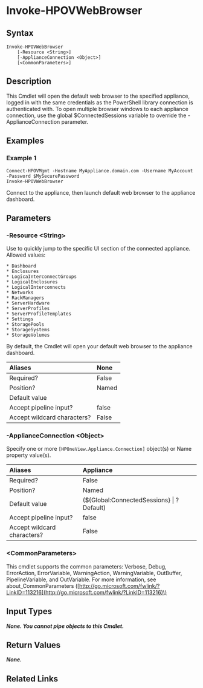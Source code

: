 ﻿---
description: Start default web browser opened to appliance dashboard.
---

# Invoke-HPOVWebBrowser

## Syntax

```text
Invoke-HPOVWebBrowser
    [-Resource <String>]
    [-ApplianceConnection <Object>]
    [<CommonParameters>]
```

## Description

This Cmdlet will open the default web browser to the specified appliance, logged in with the same credentials as the PowerShell library connection is authenticated with.  To open multiple browser windows to each appliance connection, use the global $ConnectedSessions variable to override the -ApplianceConnection parameter. 

## Examples

###  Example 1 

```text
Connect-HPOVMgmt -Hostname MyAppliance.domain.com -Username MyAccount -Password $MySecurePassword
Invoke-HPOVWebBrowser
```

Connect to the appliance, then launch default web browser to the appliance dashboard.

## Parameters

### -Resource &lt;String&gt;

Use to quickly jump to the specific UI section of the connected appliance.  Allowed values:

    * Dashboard
    * Enclosures
    * LogicaInterconnectGroups
    * LogicalEnclosures
    * LogicalInterconnects
    * Networks
    * RackManagers
    * ServerHardware
    * ServerProfiles
    * ServerProfileTemplates
    * Settings
    * StoragePools
    * StorageSystems
    * StorageVolumes

By default, the Cmdlet will open your default web browser to the appliance dashboard.

| Aliases | None |
| :--- | :--- |
| Required? | False |
| Position? | Named |
| Default value |  |
| Accept pipeline input? | false |
| Accept wildcard characters? | False |

### -ApplianceConnection &lt;Object&gt;

Specify one or more `[HPOneView.Appliance.Connection]` object(s) or Name property value(s).

| Aliases | Appliance |
| :--- | :--- |
| Required? | False |
| Position? | Named |
| Default value | (${Global:ConnectedSessions} &vert; ? Default) |
| Accept pipeline input? | false |
| Accept wildcard characters? | False |

### &lt;CommonParameters&gt;

This cmdlet supports the common parameters: Verbose, Debug, ErrorAction, ErrorVariable, WarningAction, WarningVariable, OutBuffer, PipelineVariable, and OutVariable. For more information, see about\_CommonParameters \([http://go.microsoft.com/fwlink/?LinkID=113216](http://go.microsoft.com/fwlink/?LinkID=113216)\)

## Input Types

_**None.  You cannot pipe objects to this Cmdlet.**_

## Return Values

_**None.**_



## Related Links

